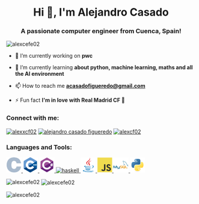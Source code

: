 <h1 align="center">Hi 👋, I'm Alejandro Casado</h1>
<h3 align="center">A passionate computer engineer from Cuenca, Spain!</h3>

<p align="left"> <img src="https://komarev.com/ghpvc/?username=alexcefe02&label=Profile%20views&color=0e75b6&style=flat" alt="alexcefe02" /> </p>

- 🔭 I’m currently working on **pwc**

- 🌱 I’m currently learning **about python, machine learning, maths and all the AI environment**

- 📫 How to reach me **acasadofigueredo@gmail.com**

- ⚡ Fun fact **I'm in love with Real Madrid CF 🤍**

<h3 align="left">Connect with me:</h3>
<p align="left">
<a href="https://twitter.com/alexxcf02" target="blank"><img align="center" src="https://raw.githubusercontent.com/rahuldkjain/github-profile-readme-generator/master/src/images/icons/Social/twitter.svg" alt="alexxcf02" height="30" width="40" /></a>
<a href="https://www.linkedin.com/in/alejandro-casado-figueredo-208b1327a/" target="blank"><img align="center" src="https://raw.githubusercontent.com/rahuldkjain/github-profile-readme-generator/master/src/images/icons/Social/linked-in-alt.svg" alt="alejandro casado figueredo" height="30" width="40" /></a>
<a href="https://instagram.com/alexcf02" target="blank"><img align="center" src="https://raw.githubusercontent.com/rahuldkjain/github-profile-readme-generator/master/src/images/icons/Social/instagram.svg" alt="alexcf02" height="30" width="40" /></a>
</p>

<h3 align="left">Languages and Tools:</h3>
<p align="left"> <a href="https://www.cprogramming.com/" target="_blank" rel="noreferrer"> <img src="https://raw.githubusercontent.com/devicons/devicon/master/icons/c/c-original.svg" alt="c" width="40" height="40"/> </a> <a href="https://www.w3schools.com/cpp/" target="_blank" rel="noreferrer"> <img src="https://raw.githubusercontent.com/devicons/devicon/master/icons/cplusplus/cplusplus-original.svg" alt="cplusplus" width="40" height="40"/> </a> <a href="https://www.w3schools.com/cs/" target="_blank" rel="noreferrer"> <img src="https://raw.githubusercontent.com/devicons/devicon/master/icons/csharp/csharp-original.svg" alt="csharp" width="40" height="40"/> </a> <a href="https://www.haskell.org/" target="_blank" rel="noreferrer"> <img src="https://upload.wikimedia.org/wikipedia/commons/1/1c/Haskell-Logo.svg" alt="haskell" width="40" height="40"/> </a> <a href="https://www.java.com" target="_blank" rel="noreferrer"> <img src="https://raw.githubusercontent.com/devicons/devicon/master/icons/java/java-original.svg" alt="java" width="40" height="40"/> </a> <a href="https://developer.mozilla.org/en-US/docs/Web/JavaScript" target="_blank" rel="noreferrer"> <img src="https://raw.githubusercontent.com/devicons/devicon/master/icons/javascript/javascript-original.svg" alt="javascript" width="40" height="40"/> </a> <a href="https://www.mysql.com/" target="_blank" rel="noreferrer"> <img src="https://raw.githubusercontent.com/devicons/devicon/master/icons/mysql/mysql-original-wordmark.svg" alt="mysql" width="40" height="40"/> </a> <a href="https://www.python.org" target="_blank" rel="noreferrer"> <img src="https://raw.githubusercontent.com/devicons/devicon/master/icons/python/python-original.svg" alt="python" width="40" height="40"/> </a> </p>

<p><img align="left" src="https://github-readme-stats.vercel.app/api/top-langs?username=alexcefe02&show_icons=true&locale=en&layout=compact" alt="alexcefe02" /></p>

<p>&nbsp;<img align="center" src="https://github-readme-stats.vercel.app/api?username=alexcefe02&show_icons=true&locale=en" alt="alexcefe02" /></p>

<p><img align="center" src="https://github-readme-streak-stats.herokuapp.com/?user=alexcefe02&" alt="alexcefe02" /></p>
